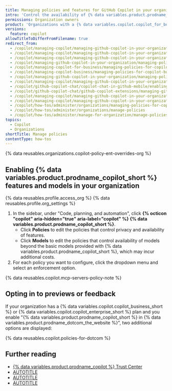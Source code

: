 ```yaml
---
title: Managing policies and features for GitHub Copilot in your organization
intro: 'Control the availability of {% data variables.product.prodname_copilot %} features and models for users granted a license by your organization.'
permissions: Organization owners
product: 'Organizations with a {% data variables.copilot.copilot_for_business %} or {% data variables.copilot.copilot_enterprise %} plan'
versions:
  feature: copilot
allowTitleToDifferFromFilename: true
redirect_from:
  - /copilot/managing-copilot/managing-github-copilot-in-your-organization/setting-policies-for-copilot-in-your-organization/managing-policies-for-copilot-in-your-organization
  - /copilot/managing-copilot/managing-github-copilot-in-your-organization/setting-policies-for-copilot-in-your-organization
  - /copilot/managing-copilot/managing-github-copilot-in-your-organization/managing-github-copilot-features-in-your-organization
  - /copilot/managing-github-copilot-in-your-organization/managing-policies-for-copilot-business-in-your-organization
  - /copilot/managing-copilot-for-business/managing-policies-for-copilot-for-business-in-your-organization
  - /copilot/managing-copilot-business/managing-policies-for-copilot-business-in-your-organization
  - /copilot/managing-github-copilot-in-your-organization/managing-policies-and-features-for-copilot-in-your-organization
  - /copilot/managing-copilot/managing-github-copilot-in-your-organization/managing-policies-and-features-for-copilot-in-your-organization
  - /copilot/github-copilot-chat/copilot-chat-in-github-mobile/enabling-github-copilot-chat-for-github-mobile
  - /copilot/github-copilot-chat/github-copilot-extensions/managing-github-copilot-extensions
  - /copilot/managing-copilot/managing-github-copilot-in-your-organization/managing-github-copilot-features-in-your-organization/managing-policies-for-copilot-in-your-organization
  - /copilot/managing-copilot/managing-github-copilot-in-your-organization/managing-policies-for-copilot-in-your-organization
  - /copilot/how-tos/administer/organizations/managing-policies-for-copilot-in-your-organization
  - /copilot/how-tos/administer/organizations/manage-policies
  - /copilot/how-tos/administer/manage-for-organization/manage-policies
topics:
  - Copilot
  - Organizations
shortTitle: Manage policies
contentType: how-tos
---
```


{% data reusables.organizations.copilot-policy-ent-overrides-org %}

## Enabling {% data variables.product.prodname_copilot_short %} features and models in your organization

{% data reusables.profile.access_org %}
{% data reusables.profile.org_settings %}
1. In the sidebar, under "Code, planning, and automation", click **{% octicon "copilot" aria-hidden="true" aria-label="copilot" %} {% data variables.product.prodname_copilot_short %}**.
   * Click **Policies** to edit the policies that control privacy and availability of features.
   * Click **Models** to edit the policies that control availability of models beyond the basic models provided with {% data variables.product.prodname_copilot_short %}, which may incur additional costs.
1. For each policy you want to configure, click the dropdown menu and select an enforcement option.

{% data reusables.copilot.mcp-servers-policy-note %}

## Opting in to previews or feedback

If your organization has a {% data variables.copilot.copilot_business_short %} or {% data variables.copilot.copilot_enterprise_short %} plan and you enable "{% data variables.product.prodname_copilot_short %} in {% data variables.product.prodname_dotcom_the_website %}", two additional options are displayed:

{% data reusables.copilot.policies-for-dotcom %}

## Further reading

* [{% data variables.product.prodname_copilot %} Trust Center](https://copilot.github.trust.page)
* [AUTOTITLE](/copilot/using-github-copilot/finding-public-code-that-matches-github-copilot-suggestions)
* [AUTOTITLE](/copilot/how-tos/administer/organizations/set-extension-permissions)
* [AUTOTITLE](/enterprise-cloud@latest/copilot/setting-up-github-copilot/setting-up-github-copilot-for-your-enterprise)

